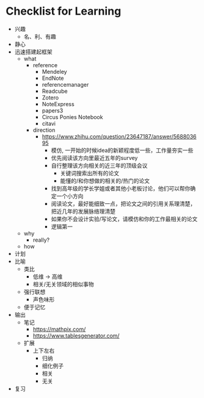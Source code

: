 # Checklist for Learning

+ 兴趣
    * 名、利、有趣
+ 静心
+ 迅速搭建起框架
    * what
        - reference
            + Mendeley
            + EndNote
            + referencemanager
            + Readcube
            + Zotero
            + NoteExpress
            + papers3
            + Circus Ponies Notebook
            + citavi
        - direction
            + https://www.zhihu.com/question/23647187/answer/568803695
                * 模仿, 一开始的时候idea的新颖程度低一些，工作量夯实一些
                * 优先阅读该方向里最近五年的survey
                * 自行整理该方向相关的近三年的顶级会议
                    - 关键词搜索出所有的论文
                    - 能懂的/和你想做的相关的/热门的论文
                * 找到高年级的学长学姐或者其他小老板讨论，他们可以帮你确定一个小方向
                * 阅读论文，最好能细致一点，把论文之间的引用关系理清楚，把近几年的发展脉络理清楚
                * 如果你不会设计实验/写论文，请模仿和你的工作最相关的论文
                * 逻辑第一
    * why
        - really?
    * how
+ 计划
+ 比喻
    * 类比
        - 低维 -> 高维
        - 相关/无关领域的相似事物
    * 强行联想
        - 声色味形
    * 便于记忆
+ 输出
    * 笔记
        - https://mathpix.com/
        - https://www.tablesgenerator.com/
    * 扩展
        - 上下左右
            + 归纳
            + 细化例子
            + 相关
            + 无关
+ 复习
